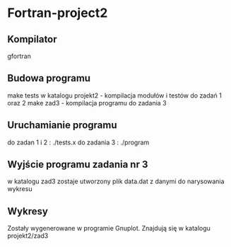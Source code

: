 # Fortran-project2

## Kompilator
gfortran

## Budowa programu
make tests w katalogu projekt2 - kompilacja modułów i testów do zadań 1 oraz 2
make zad3 - kompilacja programu do zadania 3

## Uruchamianie programu
do zadan 1 i 2 : ./tests.x
do zadania 3 : ./program

## Wyjście programu zadania nr 3
w katalogu zad3 zostaje utworzony plik data.dat z danymi do narysowania wykresu

## Wykresy
Zostały wygenerowane w programie Gnuplot. Znajdują się w katalogu projekt2/zad3
